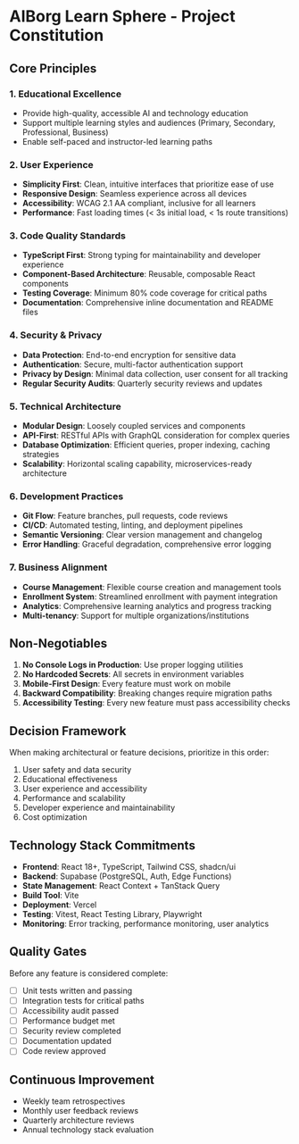 # AIBorg Learn Sphere - Project Constitution

## Core Principles

### 1. Educational Excellence
- Provide high-quality, accessible AI and technology education
- Support multiple learning styles and audiences (Primary, Secondary, Professional, Business)
- Enable self-paced and instructor-led learning paths

### 2. User Experience
- **Simplicity First**: Clean, intuitive interfaces that prioritize ease of use
- **Responsive Design**: Seamless experience across all devices
- **Accessibility**: WCAG 2.1 AA compliant, inclusive for all learners
- **Performance**: Fast loading times (< 3s initial load, < 1s route transitions)

### 3. Code Quality Standards
- **TypeScript First**: Strong typing for maintainability and developer experience
- **Component-Based Architecture**: Reusable, composable React components
- **Testing Coverage**: Minimum 80% code coverage for critical paths
- **Documentation**: Comprehensive inline documentation and README files

### 4. Security & Privacy
- **Data Protection**: End-to-end encryption for sensitive data
- **Authentication**: Secure, multi-factor authentication support
- **Privacy by Design**: Minimal data collection, user consent for all tracking
- **Regular Security Audits**: Quarterly security reviews and updates

### 5. Technical Architecture
- **Modular Design**: Loosely coupled services and components
- **API-First**: RESTful APIs with GraphQL consideration for complex queries
- **Database Optimization**: Efficient queries, proper indexing, caching strategies
- **Scalability**: Horizontal scaling capability, microservices-ready architecture

### 6. Development Practices
- **Git Flow**: Feature branches, pull requests, code reviews
- **CI/CD**: Automated testing, linting, and deployment pipelines
- **Semantic Versioning**: Clear version management and changelog
- **Error Handling**: Graceful degradation, comprehensive error logging

### 7. Business Alignment
- **Course Management**: Flexible course creation and management tools
- **Enrollment System**: Streamlined enrollment with payment integration
- **Analytics**: Comprehensive learning analytics and progress tracking
- **Multi-tenancy**: Support for multiple organizations/institutions

## Non-Negotiables

1. **No Console Logs in Production**: Use proper logging utilities
2. **No Hardcoded Secrets**: All secrets in environment variables
3. **Mobile-First Design**: Every feature must work on mobile
4. **Backward Compatibility**: Breaking changes require migration paths
5. **Accessibility Testing**: Every new feature must pass accessibility checks

## Decision Framework

When making architectural or feature decisions, prioritize in this order:
1. User safety and data security
2. Educational effectiveness
3. User experience and accessibility
4. Performance and scalability
5. Developer experience and maintainability
6. Cost optimization

## Technology Stack Commitments

- **Frontend**: React 18+, TypeScript, Tailwind CSS, shadcn/ui
- **Backend**: Supabase (PostgreSQL, Auth, Edge Functions)
- **State Management**: React Context + TanStack Query
- **Build Tool**: Vite
- **Deployment**: Vercel
- **Testing**: Vitest, React Testing Library, Playwright
- **Monitoring**: Error tracking, performance monitoring, user analytics

## Quality Gates

Before any feature is considered complete:
- [ ] Unit tests written and passing
- [ ] Integration tests for critical paths
- [ ] Accessibility audit passed
- [ ] Performance budget met
- [ ] Security review completed
- [ ] Documentation updated
- [ ] Code review approved

## Continuous Improvement

- Weekly team retrospectives
- Monthly user feedback reviews
- Quarterly architecture reviews
- Annual technology stack evaluation